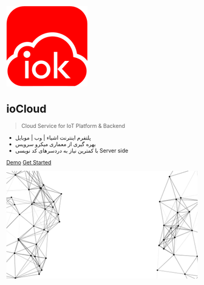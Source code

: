<!-- _coverpage.md -->

![logo](asset/logo.png)

# ioCloud

> Cloud Service for IoT Platform & Backend

- پلتفرم اینترنت اشیاء | وب | موبایل
- بهره گیری از معماری میکرو سرویس
- با کمترین نیاز به دردسرهای کد نویسی Server side

<a href="http://demo.iokloud.ir" target="_blank">Demo</a>
[Get Started](quickstart.md)


![](asset/bg-02.png)